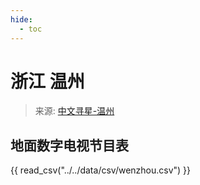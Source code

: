 ```yaml
---
hide:
  - toc
---
```


# 浙江 温州

> 来源: [中文寻星-温州](http://dtmb.saoing.com/wenzhou.htm)

## 地面数字电视节目表

{{ read_csv("../../data/csv/wenzhou.csv") }}
